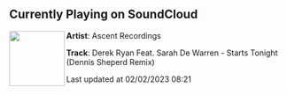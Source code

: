 ## Currently Playing on SoundCloud

[<img align="left" width="100" src="https://i1.sndcdn.com/artworks-SAiJqNmsPno54lST-eUMyIA-t500x500.jpg">](https://soundcloud.com/ascentrecordings/derek-ryan-feat-sarah-de-warren-starts-tonight-dennis-sheperd-remix)

**Artist**: Ascent Recordings 

**Track**: Derek Ryan Feat. Sarah De Warren - Starts Tonight (Dennis Sheperd Remix)

Last updated at 02/02/2023 08:21
